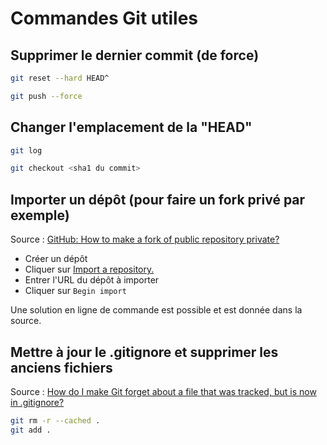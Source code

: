 # Commandes Git utiles

## Supprimer le dernier commit (de force)

```sh
git reset --hard HEAD^
```

```sh
git push --force
```

## Changer l'emplacement de la "HEAD"

```sh
git log
```

```sh
git checkout <sha1 du commit>
```

## Importer un dépôt (pour faire un fork privé par exemple)

Source : [GitHub: How to make a fork of public repository private?](https://stackoverflow.com/q/10065526)

- Créer un dépôt
- Cliquer sur [Import a repository.](https://github.com/new/import)
- Entrer l'URL du dépôt à importer
- Cliquer sur `Begin import`

Une solution en ligne de commande est possible et est donnée dans la source.

## Mettre à jour le .gitignore et supprimer les anciens fichiers

Source : [How do I make Git forget about a file that was tracked, but is now in .gitignore?](https://stackoverflow.com/a/19095988)

```sh
git rm -r --cached .
git add .
```
